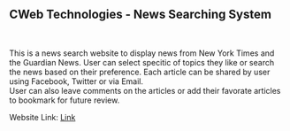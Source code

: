 <h2>CWeb Technologies - News Searching System</h1></br>
<p>This is a news search website to display news from New York Times and the Guardian News. 
  User can select specitic of topics they like or search the news based on their preference.
  Each article can be shared by user using Facebook, Twitter or via Email.</br>
  User can also leave comments on the articles or add their favorate articles to bookmark for future review.</p>


Website Link: <a href="http://news-search-302204.wl.r.appspot.com/home">Link</a></br>
